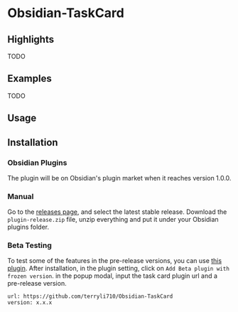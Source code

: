 # Obsidian-TaskCard

## Highlights

TODO

## Examples

TODO

## Usage



## Installation

### Obsidian Plugins

The plugin will be on Obsidian's plugin market when it reaches version 1.0.0.

### Manual

Go to the [releases page](https://github.com/terryli710/Obsidian-TaskCard/releases), and select the latest stable release. Download the `plugin-release.zip` file, unzip everything and put it under your Obsidian plugins folder.

### Beta Testing

To test some of the features in the pre-release versions, you can use [this plugin](https://tfthacker.com/BRAT). After installation, in the plugin setting, click on `Add Beta plugin with frozen version`. in the popup modal, input the task card plugin url and a pre-release version.

```
url: https://github.com/terryli710/Obsidian-TaskCard
version: x.x.x
```
